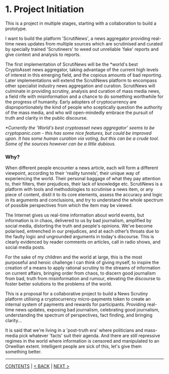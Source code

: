 
# 1. Project Initiation

This is a project in multiple stages, starting with a collaboration to build a prototype.

I want to build the platform 'ScrutiNews', a news aggregator providing real-time news updates from multiple sources which are scrutinised and curated by specially trained 'Scrutineers' to weed out unreliable 'fake' reports and give context and analysis to reports.

The first implementation of ScrutiNews will be the \*world's best CryptoAsset news aggregator, taking advantage of the current high levels of interest in this emerging field, and the copious amounts of bad reporting. Later implementations will extend the ScrutiNews platform to encompass other specialist industry news aggregation and curation. ScrutiNews will culminate in providing scrutiny, analysis and curation of mass media news, a field rife with misinformation and a chance to do something worthwhile for the progress of humanity. Early adopters of cryptocurrency are disproportionately the kind of people who sceptically question the authority of the mass media, and who will open-mindedly embrace the pursuit of truth and clarity in the public discourse.

*\*Currently the 'World's best cryptoasset news aggregator' seems to be *cryptopanic.com* - this has some nice features, but could be improved upon. It has some human curation via voting, but this can be a crude tool. Some of the sources however can be a little dubious.*

### Why? 
When different people encounter a news article, each will form a different viewpoint, according to their 'reality tunnels', their unique way of experiencing the world. Their personal baggage of what they pay attention to, their filters, their prejudices, their lack of knowledge etc. ScrutiNews is a platform with tools and methodologies to scrutinise a news item, or any piece of content, distil it to its core elements, assess the accuracy and logic in its arguments and conclusions, and try to understand the whole spectrum of possible perspectives from which the item may be viewed.

The Internet gives us real-time information about world events, but information is in chaos, delivered to us by bad journalism, amplified by social media, distorting the truth and people's opinions. We've become polarised, entrenched in our prejudices, and at each other’s throats due to the faulty logic and ungrounded arguments in today's discourse. This is clearly evidenced by reader comments on articles, call in radio shows, and social media posts.

For the sake of my children and the world at large, this is the most purposeful and heroic challenge I can think of giving myself, to inspire the creation of a means to apply rational scrutiny to the streams of information on current affairs, bringing order from chaos, to discern good journalism from bad, truth from misinformation and rumour, elevating the discourse to foster better solutions to the problems of the world.

This is a proposal for a collaborative project to build a News Scrutiny platform utilising a cryptocurrency micro-payments token to create an internal system of payments and rewards for participants. Providing real-time news updates, exposing bad journalism, celebrating good journalism, understanding the spectrum of perspectives, fact finding, and bringing clarity...

It is said that we're living in a 'post-truth era' where politicians and mass-media pick whatever 'facts' suit their agenda. And there are still repressive regimes in the world where information is censored and manipulated to an Orwellian extent. Intelligent people are sick of this, let's give them something better.

----------
[CONTENTS](README.md) | [< BACK](purpose-audience-and-disclaimers.md) | [NEXT >](proposal-process.md)
